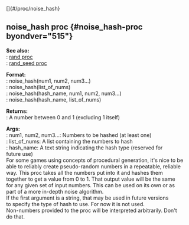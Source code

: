 []{#/proc/noise_hash}    
## noise_hash proc {#noise_hash-proc byondver="515"}    
**See also:**    
:   [rand proc](/ref/proc/rand/rand.md)    
:   [rand_seed proc](/ref/proc/rand_seed/rand_seed.md)    
<!-- -->    
**Format:**    
:   noise_hash(num1, num2, num3\...)    
:   noise_hash(list_of_nums)    
:   noise_hash(hash_name, num1, num2, num3\...)    
:   noise_hash(hash_name, list_of_nums)    
<!-- -->    
**Returns:**    
:   A number between 0 and 1 (excluding 1 itself)    
<!-- -->    
**Args:**    
:   num1, num2, num3\...: Numbers to be hashed (at least one)    
:   list_of_nums: A list containing the numbers to hash    
:   hash_name: A text string indicating the hash type (reserved for    
    future use)    
For some games using concepts of procedural generation, it\'s nice to be    
able to reliably create pseudo-random numbers in a repeatable, reliable    
way. This proc takes all the numbers put into it and hashes them    
together to get a value from 0 to 1. That output value will be the same    
for any given set of input numbers. This can be used on its own or as    
part of a more in-depth noise algorithm.    
If the first argument is a string, that may be used in future versions    
to specify the type of hash to use. For now it is not used.    
Non-numbers provided to the proc will be interpreted arbitrarily. Don\'t    
do that.  